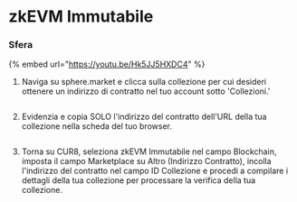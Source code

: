 # zkEVM Immutabile

### Sfera

{% embed url="https://youtu.be/Hk5JJ5HXDC4" %}

1. Naviga su sphere.market e clicca sulla collezione per cui desideri ottenere un indirizzo di contratto nel tuo account sotto 'Collezioni.'

<figure><img src="../../.gitbook/assets/Screenshot 2025-01-31 at 10.22.29.png" alt=""><figcaption></figcaption></figure>

2. Evidenzia e copia SOLO l'indirizzo del contratto dell'URL della tua collezione nella scheda del tuo browser.

<figure><img src="../../.gitbook/assets/Screenshot 2025-01-31 at 10.24.29.png" alt=""><figcaption></figcaption></figure>

3. Torna su CUR8, seleziona zkEVM Immutabile nel campo Blockchain, imposta il campo Marketplace su Altro (Indirizzo Contratto), incolla l'indirizzo del contratto nel campo ID Collezione e procedi a compilare i dettagli della tua collezione per processare la verifica della tua collezione.

<figure><img src="../../.gitbook/assets/Screenshot 2025-01-31 at 10.28.14.png" alt=""><figcaption></figcaption></figure>